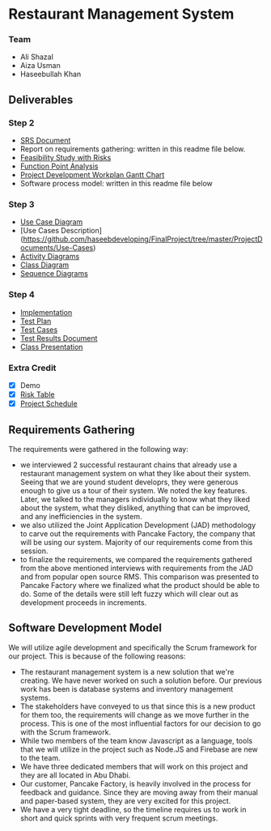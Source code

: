 # Restaurant Management System

### Team 
- Ali Shazal
- Aiza Usman
- Haseebullah Khan

## Deliverables
### Step 2
- [SRS Document](https://github.com/haseebdeveloping/FinalProject/blob/master/ProjectDocuments/SRS-Restaurant-Management-System.docx)
- Report on requirements gathering: written in this readme file below.
- [Feasibility Study with Risks](https://github.com/haseebdeveloping/FinalProject/blob/master/ProjectDocuments/Feasibility-Study.docx)
- [Function Point Analysis](https://github.com/haseebdeveloping/FinalProject/blob/master/ProjectDocuments/FPA.pdf)
- [Project Development Workplan Gantt Chart](https://github.com/haseebdeveloping/FinalProject/blob/master/ProjectDocuments/Project%20Timeline%20-%20Gantt%20Chart.xlsx)
- Software process model: written in this readme file below

### Step 3
- [Use Case Diagram](https://github.com/haseebdeveloping/FinalProject/blob/master/ProjectDocuments/Use-Case-Diagram.jpg)
- [Use Cases Description] (https://github.com/haseebdeveloping/FinalProject/tree/master/ProjectDocuments/Use-Cases)
- [Activity Diagrams](https://github.com/haseebdeveloping/FinalProject/tree/master/ProjectDocuments/Activity-Diagrams)
- [Class Diagram](https://github.com/haseebdeveloping/FinalProject/blob/master/ProjectDocuments/Class-Diagram.jpg)
- [Sequence Diagrams](https://github.com/haseebdeveloping/FinalProject/tree/master/ProjectDocuments/Sequence-Diagrams)

### Step 4
- [Implementation](https://github.com/haseebdeveloping/FinalProject/tree/master/app)
- [Test Plan]()
- [Test Cases](https://github.com/haseebdeveloping/FinalProject/tree/master/ProjectDocuments/Test-Cases)
- [Test Results Document](https://github.com/haseebdeveloping/FinalProject/blob/master/ProjectDocuments/Test-Results.docx)
- [Class Presentation](https://github.com/haseebdeveloping/FinalProject/blob/master/ClassPresentation.pdf)

### Extra Credit
- [x] Demo
- [x] [Risk Table](https://github.com/haseebdeveloping/FinalProject/blob/master/ProjectDocuments/Risk%20Table.pdf)
- [x] [Project Schedule]()

## Requirements Gathering
The requirements were gathered in the following way:
- we interviewed 2 successful restaurant chains that already use a restaurant management system on what they like about their system. Seeing that we are yound student developrs, they were generous enough to give us a tour of their system. We noted the key features. Later, we talked to the managers individually to know what they liked about the system, what they disliked, anything that can be improved, and any inefficiencies in the system.
- we also utilized the Joint Application Development (JAD) methodology to carve out the requirements with Pancake Factory, the company that will be using our system. Majority of our requirements come from this session.
- to finalize the requirements, we compared the requirements gathered from the above mentioned interviews with requirements from the JAD and from popular open source RMS. This comparison was presented to Pancake Factory where we finalized what the product should be able to do. Some of the details were still left fuzzy which will clear out as development proceeds in increments.

## Software Development Model

We will utilize agile development and specifically the Scrum framework for our project. This is because of the following reasons:
- The restaurant management system is a new solution that we're creating. We have never worked on such a solution before. Our previous work has been is database systems and inventory management systems.
- The stakeholders have conveyed to us that since this is a new product for them too, the requirements will change as we move further in the process. This is one of the most influential factors for our decision to go with the Scrum framework.
- While two members of the team know Javascript as a language, tools that we will utilize in the project such as Node.JS and Firebase are new to the team.
- We have three dedicated members that will work on this project and they are all located in Abu Dhabi.
- Our customer, Pancake Factory, is heavily involved in the process for feedback and guidance. Since they are moving away from their manual and paper-based system, they are very excited for this project.
- We have a very tight deadline, so the timeline requires us to work in short and quick sprints with very frequent scrum meetings.
